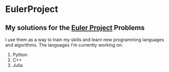 # EulerProject
## My solutions for the [Euler Project](https://projecteuler.net/archives) Problems

I use them as a way to train my skills and learn new programming languages and algorithms.
The languages I'm currently working on:
1. Python
2. C++
3. Julia
